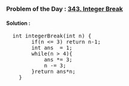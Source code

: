 ### Problem of the Day : [343. Integer Break](https://leetcode.com/problems/integer-break/)

#### Solution :
<pre>
  int integerBreak(int n) {
        if(n <= 3) return n-1;
        int ans  = 1;
        while(n > 4){
            ans *= 3;
            n -= 3;
        }return ans*n;
    }
</pre>

